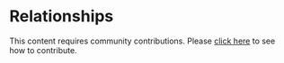# Relationships
This content requires community contributions. Please [click here](../index.md) to see how to contribute.